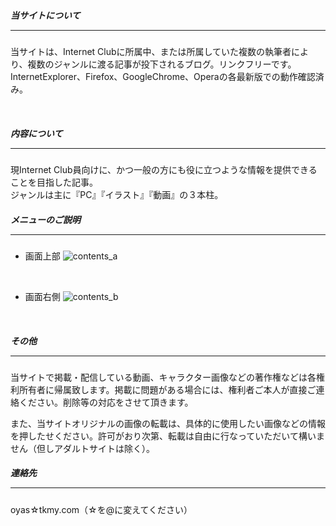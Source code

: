 ##### 当サイトについて <hr size="1" />
当サイトは、Internet Clubに所属中、または所属していた複数の執筆者により、複数のジャンルに渡る記事が投下されるブログ。リンクフリーです。  
InternetExplorer、Firefox、GoogleChrome、Operaの各最新版での動作確認済み。

<br>

##### 内容について <hr size="1" />
現Internet Club員向けに、かつ一般の方にも役に立つような情報を提供できることを目指した記事。  
ジャンルは主に『PC』『イラスト』『動画』の３本柱。

##### メニューのご説明 <hr size="1" />
 - 画面上部
![contents_a](http://cloud.github.com/downloads/tahein/blog/About_a.PNG)
<br>

 - 画面右側
![contents_b](http://cloud.github.com/downloads/tahein/blog/About_b.PNG)
<br>

##### その他 <hr size="1" />
当サイトで掲載・配信している動画、キャラクター画像などの著作権などは各権利所有者に帰属致します。掲載に問題がある場合には、権利者ご本人が直接ご連絡ください。削除等の対応をさせて頂きます。

また、当サイトオリジナルの画像の転載は、具体的に使用したい画像などの情報を押したせください。許可がおり次第、転載は自由に行なっていただいて構いません（但しアダルトサイトは除く）。

##### 連絡先 <hr size="1" />
oyas☆tkmy.com（☆を@に変えてください）
